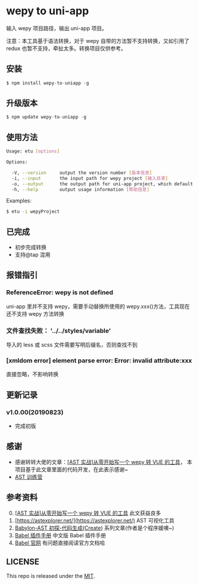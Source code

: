 # wepy to uni-app

输入 wepy 项目路径，输出 uni-app 项目。

注意：本工具基于语法转换，对于 wepy 自带的方法暂不支持转换，又如引用了 redux 也暂不支持，牵扯太多。转换项目仅供参考。

## 安装

```js
$ npm install wepy-to-uniapp -g
```

## 升级版本

```js
$ npm update wepy-to-uniapp -g
```

## 使用方法

```sh
Usage: etu [options]

Options:

  -V, --version     output the version number [版本信息]
  -i, --input       the input path for wepy project [输入目录]
  -o, --output      the output path for uni-app project, which default value is process.cwd() [输出目录]
  -h, --help        output usage information [帮助信息]

```

Examples:

```sh
$ etu -i wepyProject
```

## 已完成

- 初步完成转换
- 支持@tap 混用

## 报错指引

### ReferenceError: wepy is not defined

uni-app 里并不支持 wepy，需要手动替换所使用的 wepy.xxx()方法，工具现在还不支持 wepy 方法转换

### 文件查找失败： '../../styles/variable'

导入的 less 或 scss 文件需要写明后缀名，否则查找不到

### [xmldom error] element parse error: Error: invalid attribute:xxx

直接忽略，不影响转换

## 更新记录

### v1.0.00(20190823)

- 完成初版

## 感谢

- 感谢转转大佬的文章：[[AST 实战]从零开始写一个 wepy 转 VUE 的工具](https://juejin.im/post/5c877cd35188257e3b14a1bc#heading-14)， 本项目基于此文章里面的代码开发，在此表示感谢~
- [AST 训练营](https://juejin.cn/post/6844904127185551374#heading-11)

## 参考资料

0. [[AST 实战]从零开始写一个 wepy 转 VUE 的工具](https://juejin.im/post/5c877cd35188257e3b14a1bc#heading-14) 此文获益良多
1. [https://astexplorer.net/](https://astexplorer.net/) AST 可视化工具
1. [Babylon-AST 初探-代码生成(Create)](https://summerrouxin.github.io/2018/05/22/ast-create/Javascript-Babylon-AST-create/) 系列文章(作者是个程序媛噢~)
1. [Babel 插件手册](https://github.com/jamiebuilds/babel-handbook/blob/master/translations/zh-Hans/plugin-handbook.md#toc-inserting-into-a-container) 中文版 Babel 插件手册
1. [Babel 官网](https://babeljs.io/docs/en/babel-types) 有问题直接阅读官方文档哈

## LICENSE

This repo is released under the [MIT](http://opensource.org/licenses/MIT).

